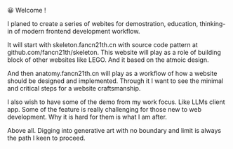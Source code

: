 😀 Welcome !

I planed to create a series of webites for demostration, education, thinking-in of modern frontend development workflow.  

It will start with skeleton.fancn21th.cn with source code pattern at github.com/fancn21th/skeleton. This website will play as a role of building block of other websites like LEGO. And it based on the atmoic design. 

And then anatomy.fancn21th.cn will play as a workflow of how a website should be designed and implemented. Through it I want to see the minimal and critical steps for a website craftsmanship.

I also wish to have some of the demo from my work focus. Like LLMs client app. Some of the feature is really challenging for those new to web development. Why it is hard for them is what I am after.

Above all.  Digging into generative art with no boundary and limit is always the path I keen to proceed. 
